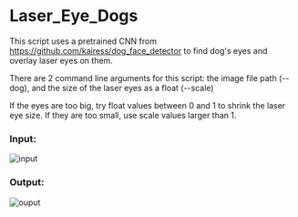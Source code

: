 # Laser_Eye_Dogs
This script uses a pretrained CNN from https://github.com/kairess/dog_face_detector to find dog's eyes and overlay laser eyes on them.

There are 2 command line arguments for this script: the image file path (--dog), and the size of the laser eyes as a float (--scale)

If the eyes are too big, try float values between 0 and 1 to shrink the laser eye size. If they are too small, use scale values larger than 1.

### Input:
![input](https://github.com/johna1020/Nani_Dogs/blob/master/example/input.jpg)

### Output:
![ouput](https://github.com/johna1020/Nani_Dogs/blob/master/example/nanidog.png)
